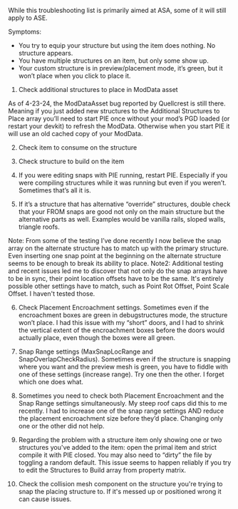 While this troubleshooting list is primarily aimed at ASA, some of it will still apply to ASE.

Symptoms: 
- You try to equip your structure but using the item does nothing. No structure appears.
- You have multiple structures on an item, but only some show up.
- Your custom structure is in preview/placement mode, it’s green, but it won’t place when you click to place it.

1. Check additional structures to place in ModData asset

As of 4-23-24, the ModDataAsset bug reported by Quellcrest is still there. Meaning if you just added new structures to the Additional Structures to Place array you’ll need to start PIE once without your mod’s PGD loaded (or restart your devkit) to refresh the ModData. Otherwise when you start PIE it will use an old cached copy of your ModData.

2. Check item to consume on the structure

3. Check structure to build on the item

4. If you were editing snaps with PIE running, restart PIE. Especially if you were compiling structures while it was running but even if you weren’t. Sometimes that’s all it is.

5. If it’s a structure that has alternative “override” structures, double check that your FROM snaps are good not only on the main structure but the alternative parts as well. Examples would be vanilla rails, sloped walls, triangle roofs.

Note: From some of the testing I’ve done recently I now believe the snap array on the alternate structure has to match up with the primary structure. Even inserting one snap point at the beginning on the alternate structure seems to be enough to break its ability to place.
Note2: Additional testing and recent issues led me to discover that not only do the snap arrays have to be in sync, their point location offsets have to be the same. It's entirely possible other settings have to match, such as Point Rot Offset, Point Scale Offset. I haven't tested those.

6. Check Placement Encroachment settings. Sometimes even if the encroachment boxes are green in debugstructures mode, the structure won’t place. I had this issue with my “short” doors, and I had to shrink the vertical extent of the encroachment boxes before the doors would actually place, even though the boxes were all green.

7. Snap Range settings (MaxSnapLocRange and SnapOverlapCheckRadius). Sometimes even if the structure is snapping where you want and the preview mesh is green, you have to fiddle with one of these settings (increase range). Try one then the other. I forget which one does what.

8. Sometimes you need to check both Placement Encroachment and the Snap Range settings simultaneously. My steep roof caps did this to me recently. I had to increase one of the snap range settings AND reduce the placement encroachment size before they’d place. Changing only one or the other did not help.

9. Regarding the problem with a structure item only showing one or two structures you've added to the item: open the primal item and strict compile it with PIE closed. You may also need to “dirty” the file by toggling a random default. This issue seems to happen reliably if you try to edit the Structures to Build array from property matrix.

10. Check the collision mesh component on the structure you're trying to snap the placing structure to. If it's messed up or positioned wrong it can cause issues.
